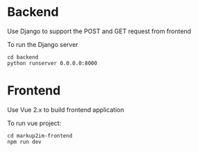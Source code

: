 # Backend

Use Django to support the POST and GET request from frontend

To run the Django server

```Shell
cd backend
python runserver 0.0.0.0:8000
```

# Frontend

Use Vue 2.x to build frontend application

To run vue project:

```Shell
cd markup2im-frontend
npm run dev
```
